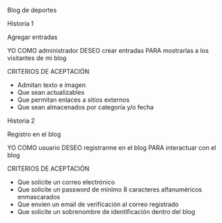 Blog de deportes

Historia 1

Agregar entradas

YO COMO administrador
DESEO crear entradas
PARA mostrarlas a los visitantes de mi blog


CRITERIOS DE ACEPTACIÓN

- Admitan texto e imagen
- Que sean actualizables
- Que permitan enlaces a sitios externos
- Que sean almacenados por categoría y/o fecha



Historia 2

Registro en el blog


YO COMO usuario
DESEO registrarme en el blog
PARA interactuar con el blog

CRITERIOS DE ACEPTACIÓN

- Que solicite un correo electrónico
- Que solicite un password de mínimo 8 caracteres alfanuméricos enmascarados
- Que envíen un email de verificación al correo registrado
- Que solicite un sobrenombre de identificación dentro del blog

